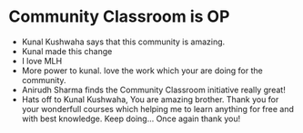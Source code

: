 # Community Classroom is OP

- Kunal Kushwaha says that this community is amazing.
- Kunal made this change
- I love MLH
- More power to kunal. love the work which your are doing for the community.
- Anirudh Sharma finds the Community Classroom initiative really great!
- Hats off to Kunal Kushwaha, You are amazing brother. Thank you for your wonderfull courses which helping me to learn anything for free and with best knowledge. Keep doing... Once again thank you!

